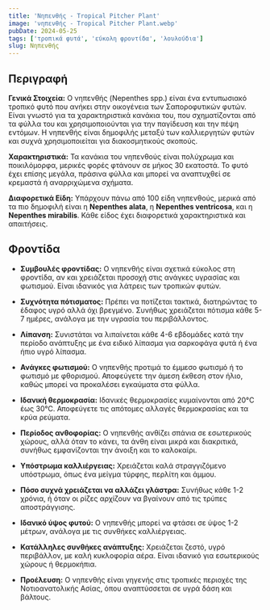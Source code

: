 ```yaml
---
title: 'Νηπενθής - Tropical Pitcher Plant'
image: 'νηπενθής - Tropical Pitcher Plant.webp'
pubDate: 2024-05-25
tags: ['τροπικά φυτά', 'εύκολη φροντίδα', 'λουλούδια']
slug: Νηπενθής
---
```


**Περιγραφή**
----------------
**Γενικά Στοιχεία:**
Ο νηπενθής (Nepenthes spp.) είναι ένα εντυπωσιακό τροπικό φυτό που ανήκει στην οικογένεια των Σαποροφυτικών φυτών. Είναι γνωστό για τα χαρακτηριστικά κανάκια του, που σχηματίζονται από τα φύλλα του και χρησιμοποιούνται για την παγίδευση και την πέψη εντόμων. Η νηπενθής είναι δημοφιλής μεταξύ των καλλιεργητών φυτών και συχνά χρησιμοποιείται για διακοσμητικούς σκοπούς.

**Χαρακτηριστικά:**
Τα κανάκια του νηπενθούς είναι πολύχρωμα και ποικιλόμορφα, μερικές φορές φτάνουν σε μήκος 30 εκατοστά. Το φυτό έχει επίσης μεγάλα, πράσινα φύλλα και μπορεί να αναπτυχθεί σε κρεμαστά ή αναρριχώμενα σχήματα.

**Διαφορετικά Είδη:**
Υπάρχουν πάνω από 100 είδη νηπενθούς, μερικά από τα πιο δημοφιλή είναι η **Nepenthes alata**, η **Nepenthes ventricosa**, και η **Nepenthes mirabilis**. Κάθε είδος έχει διαφορετικά χαρακτηριστικά και απαιτήσεις.

**Φροντίδα**
--------------

* **Συμβουλές φροντίδας:** Ο νηπενθής είναι σχετικά εύκολος στη φροντίδα, αν και χρειάζεται προσοχή στις ανάγκες υγρασίας και φωτισμού. Είναι ιδανικός για λάτρεις των τροπικών φυτών.

* **Συχνότητα πότισματος:** Πρέπει να ποτίζεται τακτικά, διατηρώντας το έδαφος υγρό αλλά όχι βρεγμένο. Συνήθως χρειάζεται πότισμα κάθε 5-7 ημέρες, ανάλογα με την υγρασία του περιβάλλοντος.

* **Λίπανση:** Συνιστάται να λιπαίνεται κάθε 4-6 εβδομάδες κατά την περίοδο ανάπτυξης με ένα ειδικό λίπασμα για σαρκοφάγα φυτά ή ένα ήπιο υγρό λίπασμα.

* **Ανάγκες φωτισμού:** Ο νηπενθής προτιμά το έμμεσο φωτισμό ή το φωτισμό με φθορισμού. Αποφεύγετε την άμεση έκθεση στον ήλιο, καθώς μπορεί να προκαλέσει εγκαύματα στα φύλλα.

* **Ιδανική θερμοκρασία:** Ιδανικές θερμοκρασίες κυμαίνονται από 20°C έως 30°C. Αποφεύγετε τις απότομες αλλαγές θερμοκρασίας και τα κρύα ρεύματα.

* **Περίοδος ανθοφορίας:** Ο νηπενθής ανθίζει σπάνια σε εσωτερικούς χώρους, αλλά όταν το κάνει, τα άνθη είναι μικρά και διακριτικά, συνήθως εμφανίζονται την άνοιξη και το καλοκαίρι.

* **Υπόστρωμα καλλιέργειας:** Χρειάζεται καλά στραγγιζόμενο υπόστρωμα, όπως ένα μείγμα τύρφης, περλίτη και άμμου. 

* **Πόσο συχνά χρειάζεται να αλλάζει γλάστρα:** Συνήθως κάθε 1-2 χρόνια, ή όταν οι ρίζες αρχίζουν να βγαίνουν από τις τρύπες αποστράγγισης.

* **Ιδανικό ύψος φυτού:** Ο νηπενθής μπορεί να φτάσει σε ύψος 1-2 μέτρων, ανάλογα με τις συνθήκες καλλιέργειας.

* **Κατάλληλες συνθήκες ανάπτυξης:** Χρειάζεται ζεστό, υγρό περιβάλλον, με καλή κυκλοφορία αέρα. Είναι ιδανικό για εσωτερικούς χώρους ή θερμοκήπια.

* **Προέλευση:** Ο νηπενθής είναι γηγενής στις τροπικές περιοχές της Νοτιοανατολικής Ασίας, όπου αναπτύσσεται σε υγρά δάση και βάλτους.